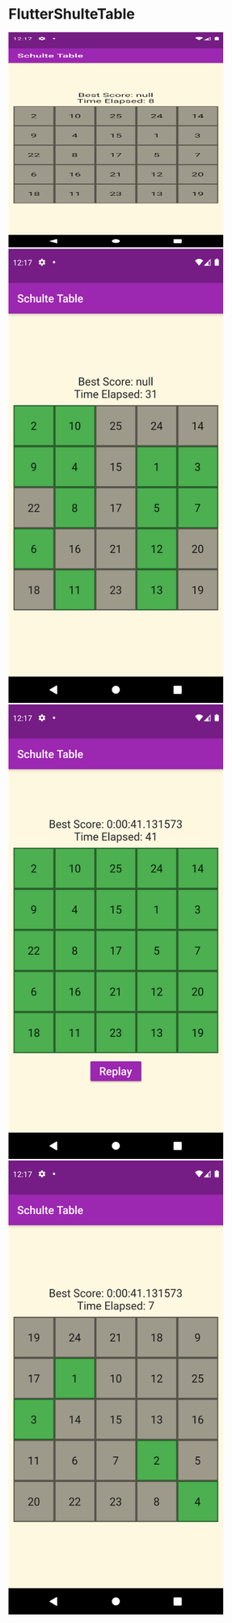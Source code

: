# FlutterShulteTable
<img src="https://github.com/EsracanGungor/FlutterShulteTable/blob/main/game1.png" width="425" height="425"/><img src="https://github.com/EsracanGungor/FlutterShulteTable/blob/main/game2.png" width="425"/> 
<img src="https://github.com/EsracanGungor/FlutterShulteTable/blob/main/game3.png" width="425"/><img src="https://github.com/EsracanGungor/FlutterShulteTable/blob/main/game4.png" width="425"/> 
